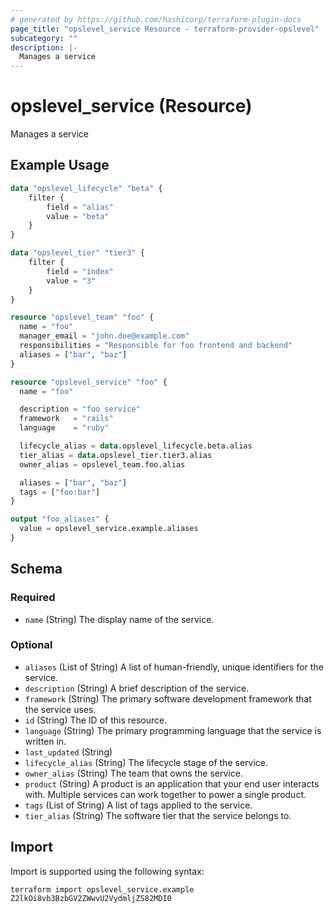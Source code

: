 ```yaml
---
# generated by https://github.com/hashicorp/terraform-plugin-docs
page_title: "opslevel_service Resource - terraform-provider-opslevel"
subcategory: ""
description: |-
  Manages a service
---
```


# opslevel_service (Resource)

Manages a service

## Example Usage

```terraform
data "opslevel_lifecycle" "beta" {
    filter {
        field = "alias"
        value = "beta"
    }
}

data "opslevel_tier" "tier3" {
    filter {
        field = "index"
        value = "3"
    }
}

resource "opslevel_team" "foo" {
  name = "foo"
  manager_email = "john.doe@example.com"
  responsibilities = "Responsible for foo frontend and backend"
  aliases = ["bar", "baz"]
}

resource "opslevel_service" "foo" {
  name = "foo"

  description = "foo service"
  framework   = "rails"
  language    = "ruby"

  lifecycle_alias = data.opslevel_lifecycle.beta.alias
  tier_alias = data.opslevel_tier.tier3.alias
  owner_alias = opslevel_team.foo.alias

  aliases = ["bar", "baz"]
  tags = ["foo:bar"]
}

output "foo_aliases" {
  value = opslevel_service.example.aliases
}
```

<!-- schema generated by tfplugindocs -->
## Schema

### Required

- `name` (String) The display name of the service.

### Optional

- `aliases` (List of String) A list of human-friendly, unique identifiers for the service.
- `description` (String) A brief description of the service.
- `framework` (String) The primary software development framework that the service uses.
- `id` (String) The ID of this resource.
- `language` (String) The primary programming language that the service is written in.
- `last_updated` (String)
- `lifecycle_alias` (String) The lifecycle stage of the service.
- `owner_alias` (String) The team that owns the service.
- `product` (String) A product is an application that your end user interacts with. Multiple services can work together to power a single product.
- `tags` (List of String) A list of tags applied to the service.
- `tier_alias` (String) The software tier that the service belongs to.

## Import

Import is supported using the following syntax:

```shell
terraform import opslevel_service.example Z2lkOi8vb3BzbGV2ZWwvU2VydmljZS82MDI0
```
